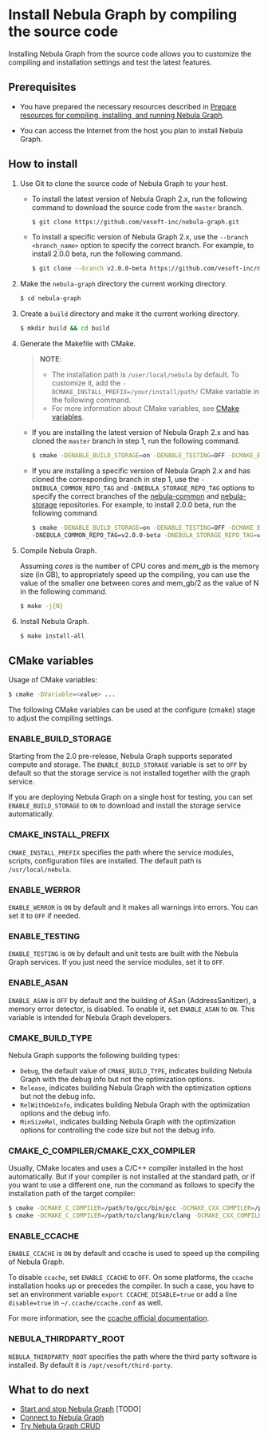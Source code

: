 # Install Nebula Graph by compiling the source code

Installing Nebula Graph from the source code allows you to customize the compiling and installation settings and test the latest features.

## Prerequisites

- You have prepared the necessary resources described in [Prepare resources for compiling, installing, and running Nebula Graph](../1.resource-preparations.md).

- You can access the Internet from the host you plan to install Nebula Graph.

## How to install

1. Use Git to clone the source code of Nebula Graph to your host.

   - To install the latest version of Nebula Graph 2.x, run the following command to download the source code from the `master` branch.

        ```bash
        $ git clone https://github.com/vesoft-inc/nebula-graph.git
        ```

   - To install a specific version of Nebula Graph 2.x, use the `--branch <branch_name>` option to specify the correct branch. For example, to install 2.0.0 beta, run the following command.

        ```bash
        $ git clone --branch v2.0.0-beta https://github.com/vesoft-inc/nebula-graph.git
        ```

2. Make the `nebula-graph` directory the current working directory.

    ```bash
    $ cd nebula-graph
    ```

3. Create a `build` directory and make it the current working directory.

    ```bash
    $ mkdir build && cd build
    ```

4. Generate the Makefile with CMake.

    > **NOTE**:
    >
    >- The installation path is `/user/local/nebula` by default. To customize it, add the `-DCMAKE_INSTALL_PREFIX=/your/install/path/` CMake variable in the following command.
    >- For more information about CMake variables, see [CMake variables](#cmake-variables).

   - If you are installing the latest version of Nebula Graph 2.x and has cloned the `master` branch in step 1, run the following command.

        ```bash
        $ cmake -DENABLE_BUILD_STORAGE=on -DENABLE_TESTING=OFF -DCMAKE_BUILD_TYPE=Release ..
        ```

   - If you are installing a specific version of Nebula Graph 2.x and has cloned the corresponding branch in step 1, use the `-DNEBULA_COMMON_REPO_TAG` and `-DNEBULA_STORAGE_REPO_TAG` options to specify the correct branches of the [nebula-common](https://github.com/vesoft-inc/nebula-common "GitHub page of the nebula-common repository") and [nebula-storage](https://github.com/vesoft-inc/nebula-storage "GitHub page of the nebula-storage repository") repositories. For example, to install 2.0.0 beta, run the following command.

        ```bash
        $ cmake -DENABLE_BUILD_STORAGE=on -DENABLE_TESTING=OFF -DCMAKE_BUILD_TYPE=Release \
        -DNEBULA_COMMON_REPO_TAG=v2.0.0-beta -DNEBULA_STORAGE_REPO_TAG=v2.0.0-beta ..
        ```

5. Compile Nebula Graph.

    Assuming *cores* is the number of CPU cores and *mem_gb* is the memory size (in GB), to appropriately speed up the compiling, you can use the value of the smaller one between cores and mem_gb/2 as the value of N in the following command.

    ```bash
    $ make -j{N}
    ```

6. Install Nebula Graph.

    ```bash
    $ make install-all
    ```

## CMake variables

Usage of CMake variables:

```bash
$ cmake -DVariable=<value> ...
```

The following CMake variables can be used at the configure (cmake) stage to adjust the compiling settings.

### ENABLE_BUILD_STORAGE

Starting from the 2.0 pre-release, Nebula Graph supports separated compute and storage. The `ENABLE_BUILD_STORAGE` variable is set to `OFF` by default so that the storage service is not installed together with the graph service.

If you are deploying Nebula Graph on a single host for testing, you can set `ENABLE_BUILD_STORAGE` to `ON` to download and install the storage service automatically.

### CMAKE_INSTALL_PREFIX

`CMAKE_INSTALL_PREFIX` specifies the path where the service modules, scripts, configuration files are installed. The default path is `/usr/local/nebula`.

### ENABLE_WERROR

`ENABLE_WERROR` is `ON` by default and it makes all warnings into errors. You can set it to `OFF` if needed.

### ENABLE_TESTING

`ENABLE_TESTING` is `ON` by default and unit tests are built with the Nebula Graph services. If you just need the service modules, set it to `OFF`.

### ENABLE_ASAN

`ENABLE_ASAN` is `OFF` by default and the building of ASan (AddressSanitizer), a memory error detector, is disabled. To enable it, set `ENABLE_ASAN` to `ON`. This variable is intended for Nebula Graph developers.

### CMAKE_BUILD_TYPE

Nebula Graph supports the following building types:

- `Debug`, the default value of `CMAKE_BUILD_TYPE`, indicates building Nebula Graph with the debug info but not the optimization options.
- `Release`, indicates building Nebula Graph with the optimization options but not the debug info.
- `RelWithDebInfo`, indicates building Nebula Graph with the optimization options and the debug info.
- `MinSizeRel`, indicates building Nebula Graph with the optimization options for controlling the code size but not the debug info.

### CMAKE_C_COMPILER/CMAKE_CXX_COMPILER

Usually, CMake locates and uses a C/C++ compiler installed in the host automatically. But if your compiler is not installed at the standard path, or if you want to use a different one, run the command as follows to specify the installation path of the target compiler:

```bash
$ cmake -DCMAKE_C_COMPILER=/path/to/gcc/bin/gcc -DCMAKE_CXX_COMPILER=/path/to/gcc/bin/g++ ..
$ cmake -DCMAKE_C_COMPILER=/path/to/clang/bin/clang -DCMAKE_CXX_COMPILER=/path/to/clang/bin/clang++ ..
```

### ENABLE_CCACHE

`ENABLE_CCACHE` is `ON` by default and ccache is used to speed up the compiling of Nebula Graph.

To disable `ccache`, set `ENABLE_CCACHE` to `OFF`. On some platforms, the `ccache` installation hooks up or precedes the compiler. In such a case, you have to set an environment variable `export CCACHE_DISABLE=true` or add a line `disable=true` in `~/.ccache/ccache.conf` as well.

For more information, see the [ccache official documentation](https://ccache.dev/manual/3.7.6.html).

### NEBULA_THIRDPARTY_ROOT

`NEBULA_THIRDPARTY_ROOT` specifies the path where the third party software is installed. By default it is `/opt/vesoft/third-party`.

## What to do next

- [Start and stop Nebula Graph](../4.start-and-stop-nebula-graph.md) [TODO]
- [Connect to Nebula Graph](../../2.quick-start/3.connect-to-nebula-graph.md)
- [Try Nebula Graph CRUD](../../2.quick-start/4.nebula-graph-crud.md)
